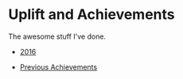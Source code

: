 # Uplift and Achievements
The awesome stuff I've done.

- [2016](https://github.com/jenniferlynparsons/uplift-and-achievements/blob/master/2016.md)

- [Previous Achievements](https://github.com/jenniferlynparsons/uplift-and-achievements/blob/master/previous-achievements.md)
